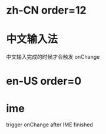# zh-CN order=12

# 中文输入法

中文输入完成的时候才会触发 onChange

# en-US order=0

# ime

trigger onChange after IME finished
